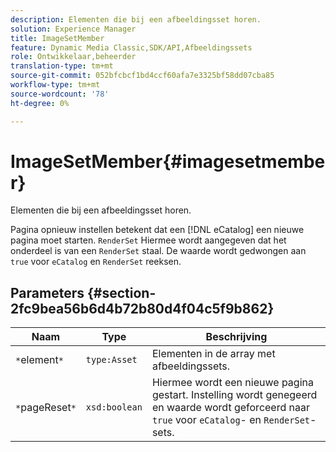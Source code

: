 ```yaml
---
description: Elementen die bij een afbeeldingsset horen.
solution: Experience Manager
title: ImageSetMember
feature: Dynamic Media Classic,SDK/API,Afbeeldingssets
role: Ontwikkelaar,beheerder
translation-type: tm+mt
source-git-commit: 052bfcbcf1bd4ccf60afa7e3325bf58dd07cba85
workflow-type: tm+mt
source-wordcount: '78'
ht-degree: 0%

---
```



# ImageSetMember{#imagesetmember}

Elementen die bij een afbeeldingsset horen.

Pagina opnieuw instellen betekent dat een [!DNL eCatalog] een nieuwe pagina moet starten. `RenderSet` Hiermee wordt aangegeven dat het onderdeel is van een  `RenderSet` staal. De waarde wordt gedwongen aan `true` voor `eCatalog` en `RenderSet` reeksen.

## Parameters {#section-2fc9bea56b6d4b72b80d4f04c5f9b862}

| Naam | Type | Beschrijving |
|---|---|---|
| `*`element`*` | `type:Asset` | Elementen in de array met afbeeldingssets. |
| `*`pageReset`*` | `xsd:boolean` | Hiermee wordt een nieuwe pagina gestart. Instelling wordt genegeerd en waarde wordt geforceerd naar `true` voor `eCatalog`- en `RenderSet`-sets. |

